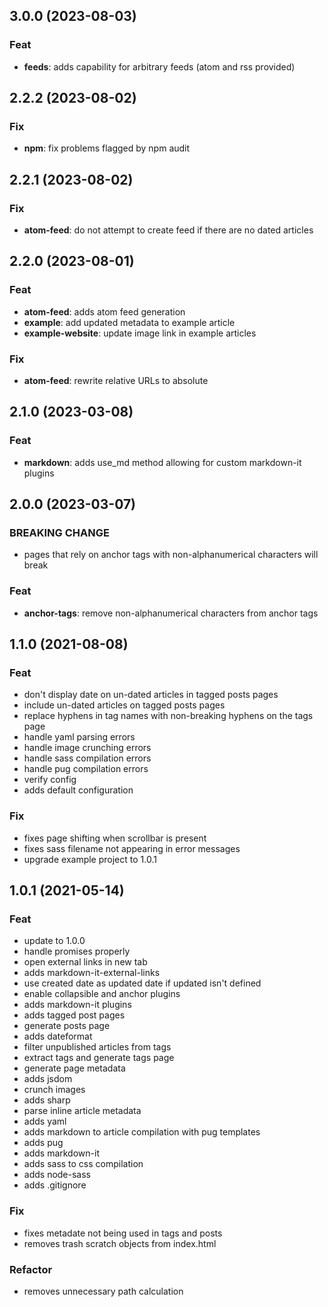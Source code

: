 ## 3.0.0 (2023-08-03)

### Feat

- **feeds**: adds capability for arbitrary feeds (atom and rss provided)

## 2.2.2 (2023-08-02)

### Fix

- **npm**: fix problems flagged by npm audit

## 2.2.1 (2023-08-02)

### Fix

- **atom-feed**: do not attempt to create feed if there are no dated articles

## 2.2.0 (2023-08-01)

### Feat

- **atom-feed**: adds atom feed generation
- **example**: add updated metadata to example article
- **example-website**: update image link in example articles

### Fix

- **atom-feed**: rewrite relative URLs to absolute

## 2.1.0 (2023-03-08)

### Feat

- **markdown**: adds use_md method allowing for custom markdown-it plugins

## 2.0.0 (2023-03-07)

### BREAKING CHANGE

- pages that rely on anchor tags with non-alphanumerical characters will break

### Feat

- **anchor-tags**: remove non-alphanumerical characters from anchor tags

## 1.1.0 (2021-08-08)

### Feat

- don't display date on un-dated articles in tagged posts pages
- include un-dated articles on tagged posts pages
- replace hyphens in tag names with non-breaking hyphens on the tags page
- handle yaml parsing errors
- handle image crunching errors
- handle sass compilation errors
- handle pug compilation errors
- verify config
- adds default configuration

### Fix

- fixes page shifting when scrollbar is present
- fixes sass filename not appearing in error messages
- upgrade example project to 1.0.1

## 1.0.1 (2021-05-14)

### Feat

- update to 1.0.0
- handle promises properly
- open external links in new tab
- adds markdown-it-external-links
- use created date as updated date if updated isn't defined
- enable collapsible and anchor plugins
- adds markdown-it plugins
- adds tagged post pages
- generate posts page
- adds dateformat
- filter unpublished articles from tags
- extract tags and generate tags page
- generate page metadata
- adds jsdom
- crunch images
- adds sharp
- parse inline article metadata
- adds yaml
- adds markdown to article compilation with pug templates
- adds pug
- adds markdown-it
- adds sass to css compilation
- adds node-sass
- adds .gitignore

### Fix

- fixes metadate not being used in tags and posts
- removes trash scratch objects from index.html

### Refactor

- removes unnecessary path calculation
